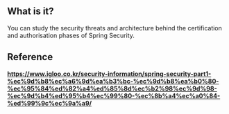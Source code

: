## What is it?
You can study the security threats and architecture behind the certification and authorisation phases of Spring Security.

## Reference
__https://www.igloo.co.kr/security-information/spring-security-part1-%ec%9d%b8%ec%a6%9d%ea%b3%bc-%ec%9d%b8%ea%b0%80-%ec%95%84%ed%82%a4%ed%85%8d%ec%b2%98%ec%9d%98-%ec%9d%b4%ed%95%b4%ec%99%80-%ec%8b%a4%ec%a0%84-%ed%99%9c%ec%9a%a9/__
